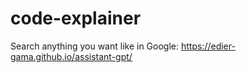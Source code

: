 # code-explainer

Search anything you want like in Google: https://edier-gama.github.io/assistant-gpt/
